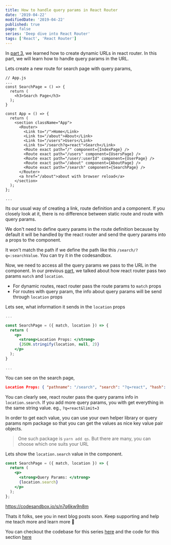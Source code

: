 ```yaml
---
title: How to handle query params in React Router
date: '2019-04-22'
modifiedDate: '2019-04-22'
published: true
page: false
series: 'Deep dive into React Router'
tags: ['React', 'React Router']
---
```


In [part 3](/blog/dynamic-pages-in-react-router/), we learned how to create dynamic URLs in react router. In this part, we will learn how to handle query params in the URL.

Lets create a new route for search page with query params,

```jsx{3-7,16,21}
// App.js
...
const SearchPage = () => {
  return (
    <h3>Search Page</h3>
  );
}

const App = () => {
  return (
    <section className="App">
      <Router>
        <Link to="/">Home</Link>
        <Link to="/about">About</Link>
        <Link to="/users">Users</Link>
        <Link to="/search?q=react">Search</Link>
        <Route exact path="/" component={IndexPage} />
        <Route exact path="/users" component={UsersPage} />
        <Route exact path="/user/:userId" component={UserPage} />
        <Route exact path="/about" component={AboutPage} />
        <Route exact path="/search" component={SearchPage} />
      </Router>
      <a href="/about">about with browser reload</a>
    </section>
  );
};

...
```

Its our usual way of creating a link, route definition and a component. If you closely look at it, there is no difference between static route and route with query params.

We don't need to define query params in the route definition because by default it will be handled by the react router and send the query params into a props to the component.

It won't match the path if we define the path like this `/search/?q=:searchValue`. You can try it in the codesandbox.

Now, we need to access all the query params we pass to the URL in the component. In our previous [part](/blog/dynamic-pages-in-react-router/), we talked about how react router pass two params `match` and `location`.

- For dynamic routes, react router pass the route params to `match` props
- For routes with query param, the info about query params will be send through `location` props

Lets see, what information it sends in the `location` props

```jsx
...

const SearchPage = ({ match, location }) => {
  return (
    <p>
      <strong>Location Props: </strong>
      {JSON.stringify(location, null, 2)}
    </p>
  );
}

...
```

You can see on the search page,

```json
Location Props: { "pathname": "/search", "search": "?q=react", "hash": "", "key": "allc40" }

```

You can clearly see, react router pass the query params info in `location.search`. If you add more query params, you with get everything in the same string value. eg., `?q=react&limit=3`

In order to get each value, you can use your own helper library or query params npm package so that you can get the values as nice key value pair objects.

> One such package is `yarn add qs`. But there are many, you can choose which one suits your URL

Lets show the `location.search` value in the component.

```jsx
const SearchPage = ({ match, location }) => {
  return (
    <p>
      <strong>Query Params: </strong>
      {location.search}
    </p>
  );
};
```

https://codesandbox.io/s/n7q6kw9n8m

Thats it folks, see you in next blog posts soon. Keep supporting and help me teach more and learn more 🤗

You can checkout the codebase for this series [here](https://github.com/learnwithparam/react-router-series) and the code for this section [here](https://github.com/learnwithparam/react-router-series/commit/9c3e6a38528f34269158da6b24fade7a862299ec)
